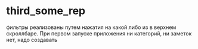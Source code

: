 # third_some_rep
фильтры реализованы путем нажатия на какой либо из в верхнем скроллбаре. При первом запуске приложения ни категорий, ни заметок нет, надо создавать
